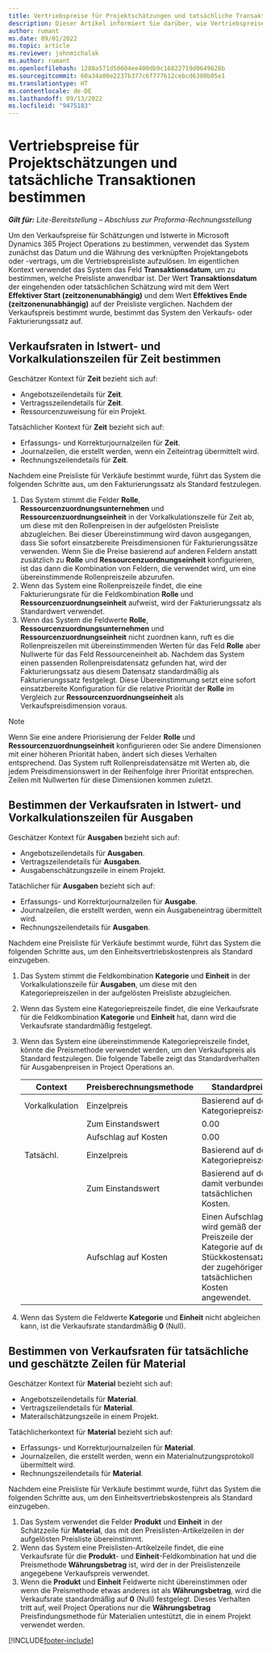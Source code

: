 ```yaml
---
title: Vertriebspreise für Projektschätzungen und tatsächliche Transaktionen bestimmen
description: Dieser Artikel informiert Sie darüber, wie Vertriebspreise für Projektschätzungen und -Istwerte bestimmt werden.
author: rumant
ms.date: 09/01/2022
ms.topic: article
ms.reviewer: johnmichalak
ms.author: rumant
ms.openlocfilehash: 1288a571d50604ee400db9c16822719d0649628b
ms.sourcegitcommit: 60a34a00e2237b377c6f777612cebcd6380b05e1
ms.translationtype: HT
ms.contentlocale: de-DE
ms.lasthandoff: 09/13/2022
ms.locfileid: "9475183"
---
```

# <a name="determine-sales-prices-for-project-estimates-and-actuals"></a>Vertriebspreise für Projektschätzungen und tatsächliche Transaktionen bestimmen

_**Gilt für:** Lite-Bereitstellung – Abschluss zur Proforma-Rechnungsstellung_

Um den Verkaufspreise für Schätzungen und Istwerte in Microsoft Dynamics 365 Project Operations zu bestimmen, verwendet das System zunächst das Datum und die Währung des verknüpften Projektangebots oder -vertrags, um die Vertriebspreisliste aufzulösen. Im eigentlichen Kontext verwendet das System das Feld **Transaktionsdatum**, um zu bestimmen, welche Preisliste anwendbar ist. Der Wert **Transaktionsdatum** der eingehenden oder tatsächlichen Schätzung wird mit dem Wert **Effektiver Start (zeitzonenunabhängig)** und dem Wert **Effektives Ende (zeitzonenunabhängig)** auf der Preisliste verglichen. Nachdem der Verkaufspreis bestimmt wurde, bestimmt das System den Verkaufs- oder Fakturierungssatz auf.

## <a name="determining-sales-rates-on-actual-and-estimate-lines-for-time"></a>Verkaufsraten in Istwert- und Vorkalkulationszeilen für Zeit bestimmen

Geschätzer Kontext für **Zeit** bezieht sich auf:

- Angebotszeilendetails für **Zeit**.
- Vertragsszeilendetails für **Zeit**.
- Ressourcenzuweisung für ein Projekt.

Tatsächlicher Kontext für **Zeit** bezieht sich auf:

- Erfassungs- und Korrekturjournalzeilen für **Zeit**.
- Journalzeilen, die erstellt werden, wenn ein Zeiteintrag übermittelt wird.
- Rechnungszeilendetails für **Zeit**. 

Nachdem eine Preisliste für Verkäufe bestimmt wurde, führt das System die folgenden Schritte aus, um den Fakturierungssatz als Standard festzulegen.

1. Das System stimmt die Felder **Rolle**, **Ressourcenzuordnungsunternehmen** und **Ressourcenzuordnungseinheit** in der Vorkalkulationszeile für Zeit ab, um diese mit den Rollenpreisen in der aufgelösten Preisliste abzugleichen. Bei dieser Übereinstimmung wird davon ausgegangen, dass Sie sofort einsatzbereite Preisdimensionen für Fakturierungssätze verwenden. Wenn Sie die Preise basierend auf anderen Feldern anstatt zusätzlich zu **Rolle** und **Ressourcenzuordnungseinheit** konfigurieren, ist das dann die Kombination von Feldern, die verwendet wird, um eine übereinstimmende Rollenpreiszeile abzurufen.
1. Wenn das System eine Rollenpreiszeile findet, die eine Fakturierungsrate für die Feldkombination **Rolle** und **Ressourcenzuordnungseinheit** aufweist, wird der Fakturierungssatz als Standardwert verwendet.
1. Wenn das System die Feldwerte **Rolle**, **Ressourcenzuordnungsunternehmen** und **Ressourcenzuordnungseinheit** nicht zuordnen kann, ruft es die Rollenpreiszeilen mit übereinstimmenden Werten für das Feld **Rolle** aber Nullwerte für das Feld Ressourceneinheit ab. Nachdem das System einen passenden Rollenpreisdatensatz gefunden hat, wird der Fakturierungssatz aus diesem Datensatz standardmäßig als Fakturierungssatz festgelegt. Diese Übereinstimmung setzt eine sofort einsatzbereite Konfiguration für die relative Priorität der **Rolle** im Vergleich zur **Ressourcenzuordnungseinheit** als Verkaufspreisdimension voraus.

> [!NOTE]
> Wenn Sie eine andere Priorisierung der Felder **Rolle** und **Ressourcenzuordnungseinheit** konfigurieren oder Sie andere Dimensionen mit einer höheren Priorität haben, ändert sich dieses Verhalten entsprechend. Das System ruft Rollenpreisdatensätze mit Werten ab, die jedem Preisdimensionswert in der Reihenfolge ihrer Priorität entsprechen. Zeilen mit Nullwerten für diese Dimensionen kommen zuletzt.

## <a name="determining-sales-rates-on-actual-and-estimate-lines-for-expense"></a>Bestimmen der Verkaufsraten in Istwert- und Vorkalkulationszeilen für Ausgaben

Geschätzer Kontext für **Ausgaben** bezieht sich auf:

- Angebotszeilendetails für **Ausgaben**.
- Vertragszeilendetails für **Ausgaben**.
- Ausgabenschätzungszeile in einem Projekt.

Tatächlicher für **Ausgaben** bezieht sich auf:

- Erfassungs- und Korrekturjournalzeilen für **Ausgabe**.
- Journalzeilen, die erstellt werden, wenn ein Ausgabeneintrag übermittelt wird.
- Rechnungszeilendetails für **Ausgaben**. 

Nachdem eine Preisliste für Verkäufe bestimmt wurde, führt das System die folgenden Schritte aus, um den Einheitsvertriebskostenpreis als Standard einzugeben.

1. Das System stimmt die Feldkombination **Kategorie** und **Einheit** in der Vorkalkulationszeile für **Ausgaben**, um diese mit den Kategoriepreiszeilen in der aufgelösten Preisliste abzugleichen.
1. Wenn das System eine Kategoriepreiszeile findet, die eine Verkaufsrate für die Feldkombination **Kategorie** und **Einheit** hat, dann wird die Verkaufsrate standardmäßig festgelegt.
1. Wenn das System eine übereinstimmende Kategoriepreiszeile findet, könnte die Preismethode verwendet werden, um den Verkaufspreis als Standard festzulegen. Die folgende Tabelle zeigt das Standardverhalten für Ausgabenpreisen in Project Operations an.

    | Context | Preisberechnungsmethode | Standardpreis |
    | --- | --- | --- |
    | Vorkalkulation | Einzelpreis | Basierend auf der Kategoriepreiszeile. |
    |        | Zum Einstandswert | 0.00 |
    |        | Aufschlag auf Kosten | 0.00 |
    | Tatsächl. | Einzelpreis | Basierend auf der Kategoriepreiszeile. |
    |        | Zum Einstandswert | Basierend auf den damit verbundenen tatsächlichen Kosten. |
    |        | Aufschlag auf Kosten | Einen Aufschlag wird gemäß der Preiszeile der Kategorie auf den Stückkostensatz der zugehörigen tatsächlichen Kosten angewendet. |

1. Wenn das System die Feldwerte **Kategorie** und **Einheit** nicht abgleichen kann, ist die Verkaufsrate standardmäßig **0** (Null).

## <a name="determining-sales-rates-on-actual-and-estimate-lines-for-material"></a>Bestimmen von Verkaufsraten für tatsächliche und geschätzte Zeilen für Material

Geschätzer Kontext für **Material** bezieht sich auf:

- Angebotszeilendetails für **Material**.
- Vertragszeilendetails für **Material**.
- Materailschätzungszeile in einem Projekt.

Tatächlicherkontext für **Material** bezieht sich auf:

- Erfassungs- und Korrekturjournalzeilen für **Material**.
- Journalzeilen, die erstellt werden, wenn ein Materialnutzungsprotokoll übermittelt wird.
- Rechnungszeilendetails für **Material**. 

Nachdem eine Preisliste für Verkäufe bestimmt wurde, führt das System die folgenden Schritte aus, um den Einheitsvertriebskostenpreis als Standard einzugeben.

1. Das System verwendet die Felder **Produkt** und **Einheit** in der Schätzzeile für **Material**, das mit den Preislisten-Artikelzeilen in der aufgelösten Preisliste übereinstimmt.
1. Wenn das System eine Preislisten-Artikelzeile findet, die eine Verkaufsrate für die **Produkt**- und **Einheit**-Feldkombination hat und die Preismethode **Währungsbetrag** ist, wird der in der Preislistenzeile angegebene Verkaufspreis verwendet. 
1. Wenn die **Produkt** und **Einheit** Feldwerte nicht übereinstimmen oder wenn die Preismethode etwas anderes ist als **Währungsbetrag**, wird die Verkaufsrate standardmäßig auf **0** (Null) festgelegt. Dieses Verhalten tritt auf, weil Project Operations nur die **Währungsbetrag** Preisfindungsmethode für Materialien untestützt, die in einem Projekt verwendet werden.

[!INCLUDE[footer-include](../../includes/footer-banner.md)]
